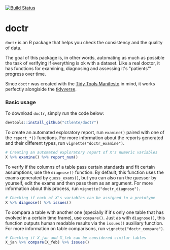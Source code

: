 [![Build Status](https://travis-ci.org/ctlente/doctr.svg?branch=master)](https://travis-ci.org/ctlente/doctr)

# doctr

`doctr` is an R package that helps you check the consistency and the
quality of data.

The goal of this package is, in other words, automating as much as
possible the task of verifying if everything is ok with a dataset.
Like a real doctor, it has functions for examining, diagnosing and
assessing it's "patients'" progress over time.

Since `doctr` was created with the [Tidy Tools Manifesto](https://cran.r-project.org/web/packages/tidyverse/vignettes/manifesto.html) in mind,
it works perfectly alongiside the [tidyverse](https://github.com/tidyverse).

### Basic usage

To download `doctr`, simply run the code below:

```r
devtools::install_github("ctlente/doctr")
```

To create an automated exploratory report, run `examine()` paired with
one of the `report_*()` functions. For more information about the reports
generated and their different types, run `vignette("doctr_examine")`.

```r
# Creating an automated exploratory report of X's numeric variables
X %>% examine() %>% report_num()
```

To verify if the columns of a table pass certain standards and fit
certain assumptions, use the `diagnose()` function. By default, this
function uses the exams generated by `guess_exams()`, but you can
also run the guesser by yourself, edit the exams and then pass them as an argument.
For more information about this process, run `vignette("doctr_diagnose")`.

```r
# Checking if each of X's variables can be assigned to a prototype
X %>% diagnose() %>% issues()
```

To compara a table with another one (specially if it's only one table
that has evolved in a certain time frame), use `compare()`. Just as with
`diagnose()`, this function outputs human readable results via the `issues()`
auxiliary function. For more information on table comparisons, run
`vignette("doctr_compare")`.

```r
# Checking if X_jan and X_feb can be considered similar tables
X_jan %>% compare(X_feb) %>% issues()
```
